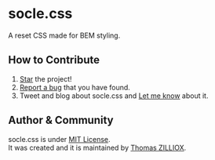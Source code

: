 socle.css
======

A reset CSS made for BEM styling.


How to Contribute
--------

1. [Star](https://github.com/tzi/socle.css/stargazers) the project!
2. [Report a bug](https://github.com/tzi/socle.css/issues/new) that you have found.
3. Tweet and blog about socle.css and [Let me know](https://twitter.com/iamtzi) about it.


Author & Community
--------

socle.css is under [MIT License](http://tzi.mit-license.org/).<br>
It was created and it is maintained by [Thomas ZILLIOX](http://tzi.fr).
